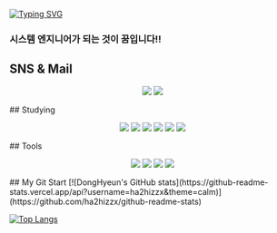 [![Typing SVG](https://readme-typing-svg.demolab.com?font=Fira+Code&size=30&pause=1000&color=0080FF&center=true&width=435&lines=Hello%2C+I%E2%80%99m+Dong+hyeun.;System+Engineer)](https://git.io/typing-svg)

### 시스템 엔지니어가 되는 것이 꿈입니다!!

## SNS & Mail
<p align = "center" >
<a href="https://instagram.com/@ha2hi_zzx?igshid=MzNlNGNkZWQ4Mg=="><img src="https://img.shields.io/badge/ha2hi_zzx-E4405F?style=flat-square&logo=Instagram&logoColor=white"></a>
<img src="https://img.shields.io/badge/doddessto@gmail.com-EA4335?style=flat-square&logo=Gmail&logoColor=white"></a>
</p>
## Studying
<p align = "center" >
<img src="https://img.shields.io/badge/HTML-E34F26?style=flat-square&logo=HTML5&logoColor=white">
<img src="https://img.shields.io/badge/CSS3-1572B6?style=flat-square&logo=CSS3&logoColor=white">
<img src="https://img.shields.io/badge/JavaScript-F7DF1E?style=flat-square&logo=JavaScript&logoColor=white">
<img src="https://img.shields.io/badge/Oracle-F80000?style=flat-square-badge&logo=Oracle&logoColor=white">
<img src="https://img.shields.io/badge/C-A8B9CC?style=flat-square-badge&logo=C&logoColor=white">
<img src="https://img.shields.io/badge/Python-3776AB?style=flat-square-badge&logo=Python&logoColor=white">
</p>
## Tools
<p align = "center" >
<img src="https://img.shields.io/badge/Visual Studio Code-007ACC?style=flat-square&logo=VisualStudioCode&logoColor=white">
<img src="https://img.shields.io/badge/Git-F05032?style=flat-square&logo=Git&logoColor=white">
<img src="https://img.shields.io/badge/Github-181717?style=flat-square&logo=GitHub&logoColor=white">
<img src="https://img.shields.io/badge/Jupyter notebook-F37626?style=flat-square&logo=Jupyter&logoColor=white">
</p>
## My Git Start
[![DongHyeun's GitHub stats](https://github-readme-stats.vercel.app/api?username=ha2hizzx&theme=calm)](https://github.com/ha2hizzx/github-readme-stats)

[![Top Langs](https://github-readme-stats.vercel.app/api/top-langs/?username=ha2hizzx&layout=compact&theme=gruvbox)](https://github.com/ha2hizzx/github-readme-stats)

